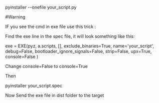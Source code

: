 pyinstaller --onefile your_script.py



#Warning

IF you see the cmd in exe file use this trick :

Find the exe line in the spec file, it will look something like this:

exe = EXE(pyz,
          a.scripts,
          [],
          exclude_binaries=True,
          name='your_script',
          debug=False,
          bootloader_ignore_signals=False,
          strip=False,
          upx=True,
          console=False )


Change console=False to console=True

Then

pyinstaller your_script.spec


Now Send the exe file in dist folder to the target 
